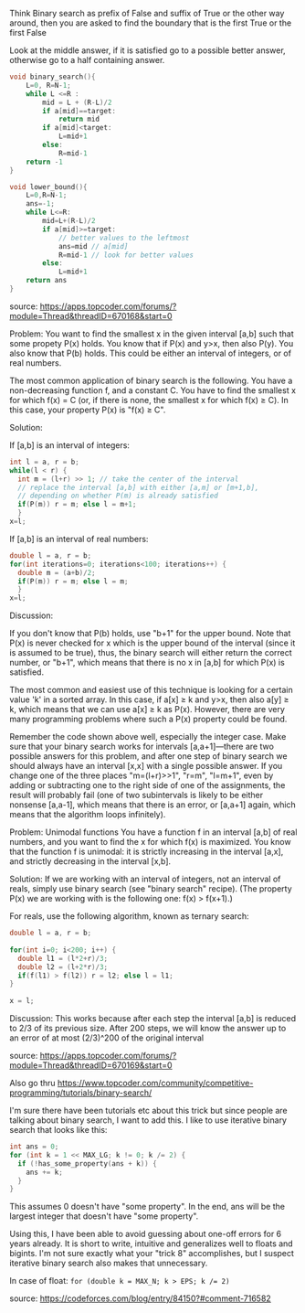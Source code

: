 Think Binary search as prefix of False and suffix of True or the
other way around, then you are asked to find the boundary that is the 
first True or the first False

Look at the middle answer, if it is satisfied go to a possible better
answer, otherwise go to a half containing answer.

```cpp
void binary_search(){
	L=0, R=N-1;
	while L <=R :
		mid = L + (R-L)/2
		if a[mid]==target:
			return mid
		if a[mid]<target:
			L=mid+1
		else:
			R=mid-1
	return -1
}

void lower_bound(){
	L=0,R=N-1;
	ans=-1;
	while L<=R:
		mid=L+(R-L)/2
		if a[mid]>=target:
			// better values to the leftmost
			ans=mid // a[mid]
			R=mid-1 // look for better values
		else:
			L=mid+1
	return ans
}
```

source: <https://apps.topcoder.com/forums/?module=Thread&threadID=670168&start=0>

Problem:
You want to find the smallest x in the given interval [a,b] such that some propety P(x) holds. 
You know that if P(x) and y>x, then also P(y). You also know that P(b) holds. 
This could be either an interval of integers, or of real numbers.

The most common application of binary search is the following. You have a non-decreasing function f, and a constant C. 
You have to find the smallest x for which f(x) = C (or, if there is none, the smallest x for which f(x) ≥ C). 
In this case, your property P(x) is "f(x) ≥ C".

Solution:

If [a,b] is an interval of integers:

```cpp
int l = a, r = b;
while(l < r) {
  int m = (l+r) >> 1; // take the center of the interval
  // replace the interval [a,b] with either [a,m] or [m+1,b],
  // depending on whether P(m) is already satisfied
  if(P(m)) r = m; else l = m+1;
  }
x=l;
```

If [a,b] is an interval of real numbers:

```cpp
double l = a, r = b;
for(int iterations=0; iterations<100; iterations++) {
  double m = (a+b)/2;
  if(P(m)) r = m; else l = m;
  }
x=l;
```

Discussion:

If you don't know that P(b) holds, use "b+1" for the upper bound. Note that P(x) is never checked for x which is 
the upper bound of the interval (since it is assumed to be true), thus, the binary search will either return the 
correct number, or "b+1", which means that there is no x in [a,b] for which P(x) is satisfied.

The most common and easiest use of this technique is looking for a certain value 'k' in a sorted array. 
In this case, if a[x] ≥ k and y>x, then also a[y] ≥ k, which means that we can use a[x] ≥ k as P(x). 
However, there are very many programming problems where such a P(x) property could be found.

Remember the code shown above well, especially the integer case. Make sure that your binary search works for 
intervals [a,a+1]—there are two possible answers for this problem, and after one step of binary search we should 
always have an interval [x,x] with a single possible answer. 
If you change one of the three places "m=(l+r)>>1", "r=m", "l=m+1", even by adding or subtracting one to the right 
side of one of the assignments, the result will probably fail (one of two subintervals is likely to be either 
nonsense [a,a-1], which means that there is an error, or [a,a+1] again, which means that the algorithm loops infinitely).


Problem: Unimodal functions
You have a function f in an interval [a,b] of real numbers, and you want to find the x for which 
f(x) is maximized. You know that the function f is unimodal: it is strictly increasing in the 
interval [a,x], and strictly decreasing in the interval [x,b].

Solution:
If we are working with an interval of integers, not an interval of reals, simply use binary search 
(see "binary search" recipe). (The property P(x) we are working with is the following one: f(x) > f(x+1).)

For reals, use the following algorithm, known as ternary search:

```cpp
double l = a, r = b;
 
for(int i=0; i<200; i++) {
  double l1 = (l*2+r)/3;
  double l2 = (l+2*r)/3;
  if(f(l1) > f(l2)) r = l2; else l = l1;
}
 
x = l;
```

Discussion:
This works because after each step the interval [a,b] is reduced to 2/3 of its previous size. 
After 200 steps, we will know the answer up to an error of at most (2/3)^200 of the original interval

source: <https://apps.topcoder.com/forums/?module=Thread&threadID=670169&start=0>

Also go thru <https://www.topcoder.com/community/competitive-programming/tutorials/binary-search/>

I'm sure there have been tutorials etc about this trick but since people are talking about binary search, I want to add this. I like to use iterative binary search that looks like this:

```cpp
int ans = 0;
for (int k = 1 << MAX_LG; k != 0; k /= 2) {
  if (!has_some_property(ans + k)) {
    ans += k;
  }
}
```

This assumes 0 doesn't have "some property". In the end, ans will be the largest integer that doesn't have "some property".

Using this, I have been able to avoid guessing about one-off errors for 6 years already. It is short to write, intuitive and generalizes well to floats and bigints. I'm not sure exactly what your "trick 8" accomplishes, but I suspect iterative binary search also makes that unnecessary.

In case of float: `for (double k = MAX_N; k > EPS; k /= 2)`

source: <https://codeforces.com/blog/entry/84150?#comment-716582>

